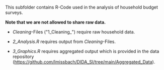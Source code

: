 This subfolder contains R-Code used in the analysis of household budget surveys.

**Note that we are not allowed to share raw data.** 

- *Cleaning*-Files ("1_Cleaning_") require raw household data.

- *2_Analysis.R* requires output from *Cleaning*-Files.

- *3_Graphics.R* requires aggregated output which is provided in the data repository (https://github.com/lmissbach/DIDA_SI/tree/main/Aggregated_Data).
